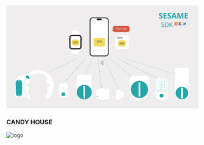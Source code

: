 ![SesameSDK](https://github.com/CANDY-HOUSE/.github/blob/main/profile/images/SesameSDK.png?raw=true)
<h3>CANDY HOUSE</h3>
<p style="align: center;">
  <img src="https://cdn.shopify.com/s/files/1/0016/1870/6495/files/partner_companys.png?v=1705542033" alt="logo"/>
</p>
